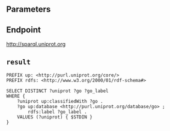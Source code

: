 # 

## Parameters


## Endpoint
http://sparql.uniprot.org

## `result`

```sparql
PREFIX up: <http://purl.uniprot.org/core/>
PREFIX rdfs: <http://www.w3.org/2000/01/rdf-schema#>

SELECT DISTINCT ?uniprot ?go ?go_label
WHERE {
    ?uniprot up:classifiedWith ?go .
    ?go up:database <http://purl.uniprot.org/database/go> ;
        rdfs:label ?go_label .
    VALUES (?uniprot) { $STDIN }
}


```
